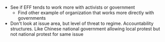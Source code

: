 * See if EFF tends to work more with activists or government
	* Find other example of organization that works more directly with governments
* Don't look at issue area, but level of threat to regime. Accountability structures. Like Chinese national government allowing local protest but not national protest for same issue
